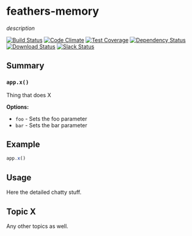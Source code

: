 # feathers-memory
*description*

[![Build Status](https://travis-ci.org/feathersjs/feathers-memory.png?branch=master)](https://travis-ci.org/feathersjs/feathers-memory)
[![Code Climate](https://codeclimate.com/github/feathersjs/feathers-memory/badges/gpa.svg)](https://codeclimate.com/github/feathersjs/feathers-memory)
[![Test Coverage](https://codeclimate.com/github/feathersjs/feathers-memory/badges/coverage.svg)](https://codeclimate.com/github/feathersjs/feathers-memory/coverage)
[![Dependency Status](https://img.shields.io/david/feathersjs/feathers-memory.svg?style=flat-square)](https://david-dm.org/feathersjs/feathers-memory)
[![Download Status](https://img.shields.io/npm/dm/feathers-memory.svg?style=flat-square)](https://www.npmjs.com/package/feathers-memory)
[![Slack Status](http://slack.feathersjs.com/badge.svg)](http://slack.feathersjs.com)


## Summary

### `app.x()`

Thing that does X

__Options:__

- `foo` - Sets the foo parameter
- `bar` - Sets the bar parameter

## Example

```js
app.x()
```

## Usage

Here the detailed chatty stuff.

## Topic X

Any other topics as well.